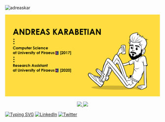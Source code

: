 <img src="https://komarev.com/ghpvc/?username=adreaskar&color=yellow&style=flat-square" alt="adreaskar" />

<!-- Banner --> 
![me](https://github.com/adreaskar/adreaskar/blob/master/resources/2.jpg?raw=true)
 
<!-- Stats -->
<div align="center">
  <a href="https://github.com/adreaskar">
  <img height="180em" src="https://github-readme-stats.vercel.app/api?username=adreaskar&&show_icons=true&title_color=ffffff&icon_color=ffdc40&text_color=ffffff&bg_color=151515&rank_icon=percentile" />
  <img height="180em" src="https://github-readme-stats.vercel.app/api/top-langs/?username=adreaskar&theme=buefy&layout=compact&title_color=ffffff&bg_color=151515&text_color=FFFEFE&hide=ejs,jupyter%20notebook&langs_count=7" />
  </a>
</div>

<!-- Typing and Social -->
<p align="center">
 
 [![Typing SVG](https://readme-typing-svg.herokuapp.com/?lines=Web+development%20%2F%20design;Reasearcher+@+UniPi+(URPC);Everything+can+be+Dockerized!&width=500&height=50&color=ffdc40&center=true)](https://github.com/adreaskar)
  <a href="https://www.linkedin.com/in/andreas-karabetian"><img alt="LinkedIn" title="LinkedIn" src="https://img.shields.io/badge/-LinkedIn-blue?style=for-the-badge&logo=Linkedin&logoColor=white"/></a>
  <a href="https://twitter.com/adreaskar"><img alt="Twitter" title="Twitter" src="https://img.shields.io/badge/-Twitter-1DA1F2?style=for-the-badge&logo=twitter&logoColor=white"/></a>
  <!--<a href="https://ko-fi.com/adreaskar"><img alt="Ko-fi" title="Buy me a coffee" src="https://img.shields.io/badge/-Support-FF5E5B?style=for-the-badge&logo=ko-fi&logoColor=white"/></a>-->
  
</p>

